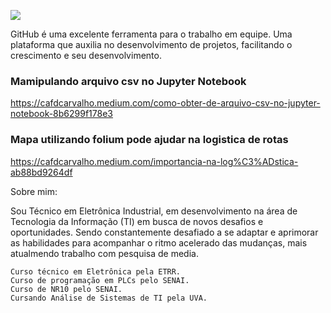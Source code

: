 ![](https://github.com/cafdcarvalho/Portfolio/blob/main/banner2.jpeg)<p align="center">

</p>







GitHub é uma excelente ferramenta para o trabalho em equipe. Uma plataforma que auxilia no desenvolvimento de projetos, facilitando o crescimento e seu desenvolvimento. 

### Mamipulando arquivo csv no Jupyter Notebook
https://cafdcarvalho.medium.com/como-obter-de-arquivo-csv-no-jupyter-notebook-8b6299f178e3


### Mapa utilizando folium pode ajudar na logistica de rotas
https://cafdcarvalho.medium.com/importancia-na-log%C3%ADstica-ab88bd9264df


Sobre mim:

Sou Técnico em Eletrônica Industrial, em desenvolvimento na área de Tecnologia da Informação (TI) em busca de novos desafios e oportunidades. Sendo constantemente desafiado a se adaptar e aprimorar as habilidades para acompanhar o ritmo acelerado das mudanças, mais atualmendo trabalho com pesquisa de media.

    Curso técnico em Eletrônica pela ETRR.
    Curso de programação em PLCs pelo SENAI.
    Curso de NR10 pelo SENAI.
    Cursando Análise de Sistemas de TI pela UVA.
    


